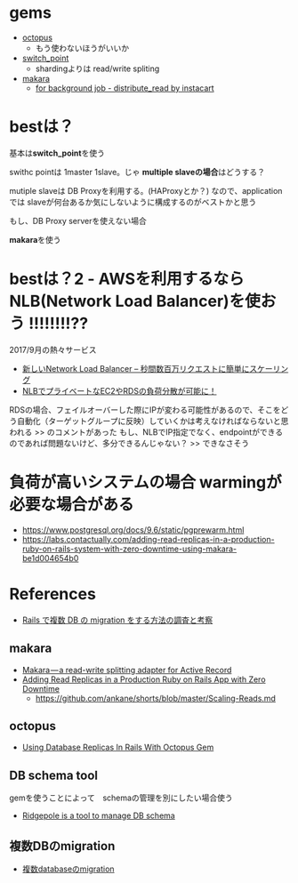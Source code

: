 
# gems

+ [octopus]()
  + もう使わないほうがいいか
+ [switch_point](https://github.com/eagletmt/switch_point)
  + shardingよりは read/write spliting
+ [makara](https://github.com/taskrabbit/makara)
  + [for background job - distribute_read by instacart](https://github.com/ankane/distribute_reads)

# bestは？

基本は**switch_point**を使う

swithc pointは 1master 1slave。じゃ **multiple slaveの場合**はどうする？

mutiple slaveは DB Proxyを利用する。(HAProxyとか？)
なので、applicationでは slaveが何台あるか気にしないように構成するのがベストかと思う

もし、DB Proxy serverを使えない場合

**makara**を使う

# bestは？2 - AWSを利用するならNLB(Network Load Balancer)を使おう !!!!!!!!??

2017/9月の熱々サービス

+ [新しいNetwork Load Balancer – 秒間数百万リクエストに簡単にスケーリング](https://aws.amazon.com/jp/blogs/news/new-network-load-balancer-effortless-scaling-to-millions-of-requests-per-second/)
+ [NLBでプライベートなEC2やRDSの負荷分散が可能に！](https://dev.classmethod.jp/cloud/aws/load-balancing-private-ec2-rds-nlb/)

RDSの場合、フェイルオーバーした際にIPが変わる可能性があるので、そこをどう自動化（ターゲットグループに反映）していくかは考えなければならないと思われる >> のコメントがあった
もし、NLBでIP指定でなく、endpointができるのであれば問題ないけど、多分できるんじゃない？ >> できなさそう

# 負荷が高いシステムの場合 warmingが必要な場合がある

+ <https://www.postgresql.org/docs/9.6/static/pgprewarm.html>
+ <https://labs.contactually.com/adding-read-replicas-in-a-production-ruby-on-rails-system-with-zero-downtime-using-makara-be1d004654b0>


# References

+ [Rails で複数 DB の migration をする方法の調査と考察](https://qiita.com/dany1468/items/93a36356df695d537a8a)

## makara

+ [Makara — a read-write splitting adapter for Active Record](https://blog.evantahler.com/makara-a-read-write-splitting-adapter-for-active-record-5142df310e44)
+ [Adding Read Replicas in a Production Ruby on Rails App with Zero Downtime](https://labs.contactually.com/adding-read-replicas-in-a-production-ruby-on-rails-system-with-zero-downtime-using-makara-be1d004654b0)
  + <https://github.com/ankane/shorts/blob/master/Scaling-Reads.md>

## octopus

+ [Using Database Replicas In Rails With Octopus Gem](https://freeletics.engineering/2017/03/06/database-replicas.html)

## DB schema tool

gemを使うことによって　schemaの管理を別にしたい場合使う

+ [Ridgepole is a tool to manage DB schema](https://github.com/winebarrel/ridgepole)

## 複数DBのmigration

+ [複数databaseのmigration](https://qiita.com/y1row/items/b05cc0d78dd6b671e16b)